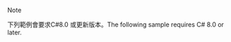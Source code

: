 > [!NOTE]
> <span data-ttu-id="cf07f-101">下列範例會要求C#8.0 或更新版本。</span><span class="sxs-lookup"><span data-stu-id="cf07f-101">The following sample requires C# 8.0 or later.</span></span>
